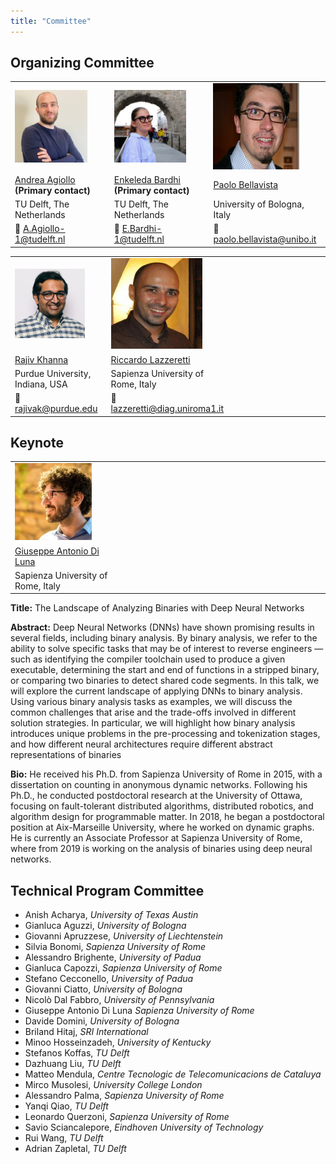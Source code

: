 ```yaml
---
title: "Committee"
---
```


## Organizing Committee ##

<table>
    <col width="30%" />
    <col width="30%" />
    <col width="30%" />
    <tr>
        <td><img src="andrea_agiollo.jpg" width=80%></td>
        <td><img src="enkeleda_bardhi.jpg" width=80%></td>
        <td><img src="paolo_bellavista.jpg" width=80%></td>
    </tr>
    <tr>
        <td> <a href='https://www.tudelft.nl/en/eemcs/the-faculty/departments/intelligent-systems/cybersecurityeemcs/people/andrea-agiollo'>Andrea Agiollo</a> <b> (Primary contact) </b> </td>
        <td> <a href='https://bardhienkeleda.github.io'>Enkeleda Bardhi</a> <b> (Primary contact) </b> </td>
        <td> <a href='https://www.unibo.it/sitoweb/paolo.bellavista'>Paolo Bellavista</a> </td>
    </tr>
    <tr>
        <td> TU Delft, The Netherlands </td>
        <td> TU Delft, The Netherlands </td>
        <td> University of Bologna, Italy </td>
    </tr>
    <tr>
        <td> 📧 <a href='mailto:A.Agiollo-1@tudelft.nl'>A.Agiollo-1@tudelft.nl</a> </td>
        <td> 📧 <a href='mailto:E.Bardhi-1@tudelft.nl'>E.Bardhi-1@tudelft.nl</a>  </td>
        <td> 📧 <a href='mailto:paolo.bellavista@unibo.it'>paolo.bellavista@unibo.it</a>  </td>
    </tr>
 </table>

 <table>
    <col width="30%" />
    <col width="30%" />
    <col width="30%" />
    <tr>
        <td><img src="rajiv_khanna.jpg" width=80%></td>
        <td><img src="riccardo_lazzeretti.jpg" width=80%></td>
        <td>  </td>
    </tr>
    <tr>
        <td> <a href='https://rjvak7.github.io'>Rajiv Khanna</a> </td>
        <td> <a href='https://sites.google.com/diag.uniroma1.it/lazzerettiriccardo/home'>Riccardo Lazzeretti</a> </td>
        <td>  </td>
    </tr>
    <tr>
        <td> Purdue University, Indiana, USA </td>
        <td> Sapienza University of Rome, Italy </td>
        <td>  </td>
    </tr>
    <tr>
        <td> 📧 <a href='mailto:rajivak@purdue.edu'>rajivak@purdue.edu</a> </td>
        <td> 📧 <a href='mailto:lazzeretti@diag.uniroma1.it'>lazzeretti@diag.uniroma1.it</a>  </td>
        <td>  </td>
    </tr>
 </table>


## Keynote ##

<table>
    <col width="30%" />
    <col width="30%" />
    <col width="30%" />
    <tr>
        <td><img src="giuseppe_antonio_di_luna.jpg" width=80%></td>
    </tr>
    <tr>
        <td><a href='https://sites.google.com/site/gadiluna/home?authuser=0'>Giuseppe Antonio Di Luna</a> </td>
    </tr>
        <tr>
        <td> Sapienza University of Rome, Italy </td>
        <td>  </td>
    </tr>
</table>

**Title:**
The Landscape of Analyzing Binaries with Deep Neural Networks

**Abstract:**
Deep Neural Networks (DNNs) have shown promising results in several fields, including binary analysis. By binary analysis, we refer to the ability to solve specific tasks that may be of interest to reverse engineers — such as identifying the compiler toolchain used to produce a given executable, determining the start and end of functions in a stripped binary, or comparing two binaries to detect shared code segments.
In this talk, we will explore the current landscape of applying DNNs to binary analysis. Using various binary analysis tasks as examples, we will discuss the common challenges that arise and the trade-offs involved in different solution strategies. In particular, we will highlight how binary analysis introduces unique problems in the pre-processing and tokenization stages, and how different neural architectures require different abstract representations of binaries

**Bio:**
He received his Ph.D. from Sapienza University of Rome in 2015, with a dissertation on counting in anonymous dynamic networks. Following his Ph.D., he conducted postdoctoral research at the University of Ottawa, focusing on fault-tolerant distributed algorithms, distributed robotics, and algorithm design for programmable matter. In 2018, he began a postdoctoral position at Aix-Marseille University, where he worked on dynamic graphs. He is currently an Associate Professor at Sapienza University of Rome, where from 2019 is working on the analysis of binaries using deep neural networks.
## Technical Program Committee ##

- Anish Acharya, *University of Texas Austin*
- Gianluca Aguzzi, *University of Bologna*
- Giovanni Apruzzese, *University of Liechtenstein*
- Silvia Bonomi, *Sapienza University of Rome*
- Alessandro Brighente, *University of Padua*
- Gianluca Capozzi, *Sapienza University of Rome*
- Stefano Cecconello, *University of Padua*
- Giovanni Ciatto, *University of Bologna*
- Nicolò Dal Fabbro, *University of Pennsylvania*
- Giuseppe Antonio Di Luna *Sapienza University of Rome*
- Davide Domini, *University of Bologna*
- Briland Hitaj, *SRI International*
- Minoo Hosseinzadeh, *University of Kentucky*
- Stefanos Koffas, *TU Delft*
- Dazhuang Liu, *TU Delft*
- Matteo Mendula, *Centre Tecnologic de Telecomunicacions de Cataluya*
- Mirco Musolesi, *University College London*
- Alessandro Palma, *Sapienza University of Rome*
- Yanqi Qiao, *TU Delft*
- Leonardo Querzoni, *Sapienza University of Rome*
- Savio Sciancalepore, *Eindhoven University of Technology*
- Rui Wang, *TU Delft*
- Adrian Zapletal, *TU Delft*
